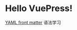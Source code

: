 # Hello VuePress!

 [YAML front matter](https://v0.vuepress.vuejs.org/zh/guide/markdown.html#front-matter)  语法学习